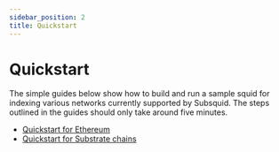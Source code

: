 ```yaml
---
sidebar_position: 2
title: Quickstart
---
```


# Quickstart

The simple guides below show how to build and run a sample squid for indexing various networks currently supported by Subsquid. The steps outlined in the guides should only take around five minutes.

- [Quickstart for Ethereum](./quickstart-ethereum)
- [Quickstart for Substrate chains](./quickstart-substrate)